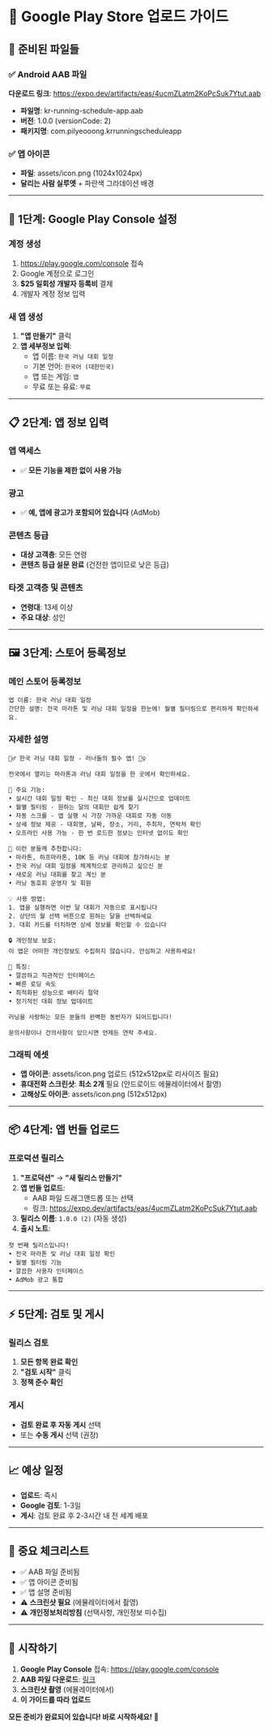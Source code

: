 # 🚀 Google Play Store 업로드 가이드

## 📱 **준비된 파일들**

### ✅ **Android AAB 파일**
**다운로드 링크**: https://expo.dev/artifacts/eas/4ucmZLatm2KoPcSuk7Ytut.aab
- **파일명**: kr-running-schedule-app.aab
- **버전**: 1.0.0 (versionCode: 2)
- **패키지명**: com.pilyeooong.krrunningscheduleapp

### ✅ **앱 아이콘** 
- **파일**: assets/icon.png (1024x1024px)
- **달리는 사람 실루엣** + 파란색 그라데이션 배경

---

## 📝 **1단계: Google Play Console 설정**

### **계정 생성**
1. https://play.google.com/console 접속
2. Google 계정으로 로그인
3. **$25 일회성 개발자 등록비** 결제
4. 개발자 계정 정보 입력

### **새 앱 생성**
1. **"앱 만들기"** 클릭
2. **앱 세부정보 입력**:
   - 앱 이름: `한국 러닝 대회 일정`
   - 기본 언어: `한국어 (대한민국)`
   - 앱 또는 게임: `앱`
   - 무료 또는 유료: `무료`

---

## 📋 **2단계: 앱 정보 입력**

### **앱 액세스** 
- ✅ **모든 기능을 제한 없이 사용 가능**

### **광고**
- ✅ **예, 앱에 광고가 포함되어 있습니다** (AdMob)

### **콘텐츠 등급**
- **대상 고객층**: 모든 연령
- **콘텐츠 등급 설문 완료** (건전한 앱이므로 낮은 등급)

### **타겟 고객층 및 콘텐츠**
- **연령대**: 13세 이상
- **주요 대상**: 성인

---

## 🖼️ **3단계: 스토어 등록정보**

### **메인 스토어 등록정보**
```
앱 이름: 한국 러닝 대회 일정
간단한 설명: 전국 마라톤 및 러닝 대회 일정을 한눈에! 월별 필터링으로 편리하게 확인하세요.
```

### **자세한 설명**
```
🏃‍♂️ 한국 러닝 대회 일정 - 러너들의 필수 앱! 🏃‍♀️

전국에서 열리는 마라톤과 러닝 대회 일정을 한 곳에서 확인하세요.

📅 주요 기능:
• 실시간 대회 일정 확인 - 최신 대회 정보를 실시간으로 업데이트
• 월별 필터링 - 원하는 달의 대회만 쉽게 찾기
• 자동 스크롤 - 앱 실행 시 가장 가까운 대회로 자동 이동
• 상세 정보 제공 - 대회명, 날짜, 장소, 거리, 주최자, 연락처 확인
• 오프라인 사용 가능 - 한 번 로드한 정보는 인터넷 없이도 확인

🎯 이런 분들께 추천합니다:
• 마라톤, 하프마라톤, 10K 등 러닝 대회에 참가하시는 분
• 전국 러닝 대회 일정을 체계적으로 관리하고 싶으신 분
• 새로운 러닝 대회를 찾고 계신 분
• 러닝 동호회 운영자 및 회원

💡 사용 방법:
1. 앱을 실행하면 이번 달 대회가 자동으로 표시됩니다
2. 상단의 월 선택 버튼으로 원하는 달을 선택하세요
3. 대회 카드를 터치하면 상세 정보를 확인할 수 있습니다

🔒 개인정보 보호:
이 앱은 어떠한 개인정보도 수집하지 않습니다. 안심하고 사용하세요!

📱 특징:
• 깔끔하고 직관적인 인터페이스
• 빠른 로딩 속도
• 최적화된 성능으로 배터리 절약
• 정기적인 대회 정보 업데이트

러닝을 사랑하는 모든 분들의 완벽한 동반자가 되어드립니다!

문의사항이나 건의사항이 있으시면 언제든 연락 주세요.
```

### **그래픽 에셋**
- **앱 아이콘**: assets/icon.png 업로드 (512x512px로 리사이즈 필요)
- **휴대전화 스크린샷**: **최소 2개** 필요 (안드로이드 에뮬레이터에서 촬영)
- **고해상도 아이콘**: assets/icon.png (512x512px)

---

## 📦 **4단계: 앱 번들 업로드**

### **프로덕션 릴리스**
1. **"프로덕션"** → **"새 릴리스 만들기"**
2. **앱 번들 업로드**:
   - AAB 파일 드래그앤드롭 또는 선택
   - 링크: https://expo.dev/artifacts/eas/4ucmZLatm2KoPcSuk7Ytut.aab
3. **릴리스 이름**: `1.0.0 (2)` (자동 생성)
4. **출시 노트**:
```
첫 번째 릴리스입니다! 
• 전국 마라톤 및 러닝 대회 일정 확인
• 월별 필터링 기능
• 깔끔한 사용자 인터페이스
• AdMob 광고 통합
```

---

## ⚡ **5단계: 검토 및 게시**

### **릴리스 검토**
1. **모든 항목 완료 확인**
2. **"검토 시작"** 클릭
3. **정책 준수 확인**

### **게시**
- **검토 완료 후 자동 게시** 선택
- 또는 **수동 게시** 선택 (권장)

---

## 📈 **예상 일정**

- **업로드**: 즉시
- **Google 검토**: 1-3일
- **게시**: 검토 완료 후 2-3시간 내 전 세계 배포

---

## 🎯 **중요 체크리스트**

- ✅ AAB 파일 준비됨
- ✅ 앱 아이콘 준비됨  
- ✅ 앱 설명 준비됨
- ⚠️ **스크린샷 필요** (에뮬레이터에서 촬영)
- ⚠️ **개인정보처리방침** (선택사항, 개인정보 미수집)

---

## 🚀 **시작하기**

1. **Google Play Console** 접속: https://play.google.com/console
2. **AAB 파일 다운로드**: [링크](https://expo.dev/artifacts/eas/4ucmZLatm2KoPcSuk7Ytut.aab)
3. **스크린샷 촬영** (에뮬레이터에서)
4. **이 가이드를 따라 업로드**

**모든 준비가 완료되어 있습니다! 바로 시작하세요!** 🎉